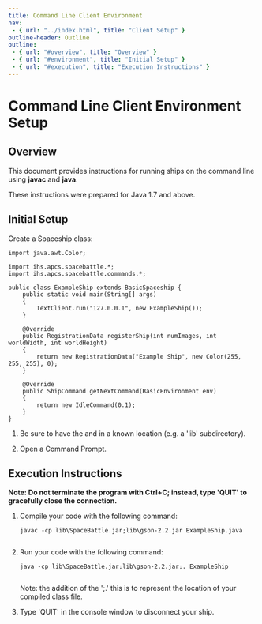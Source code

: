 ```yaml
---
title: Command Line Client Environment
nav:
 - { url: "../index.html", title: "Client Setup" }
outline-header: Outline
outline:
 - { url: "#overview", title: "Overview" }
 - { url: "#environment", title: "Initial Setup" }
 - { url: "#execution", title: "Execution Instructions" }
---
```


Command Line Client Environment Setup
=====================

<a name="overview"></a>Overview
-----------

This document provides instructions for running ships on the command line using **javac** and **java**.

These instructions were prepared for Java 1.7 and above.

<a name="environment"></a>Initial Setup
-----------------------------

Create a Spaceship class:

<pre><code>import java.awt.Color;

import ihs.apcs.spacebattle.*;
import ihs.apcs.spacebattle.commands.*;

public class ExampleShip extends BasicSpaceship {
    public static void main(String[] args)
    {
        TextClient.run("127.0.0.1", new ExampleShip());
    }

    @Override
    public RegistrationData registerShip(int numImages, int worldWidth, int worldHeight)
    {
        return new RegistrationData("Example Ship", new Color(255, 255, 255), 0);
    }
    
    @Override
    public ShipCommand getNextCommand(BasicEnvironment env)
    {
        return new IdleCommand(0.1);
    }
}
</code></pre>

1. Be sure to have the <?# ReleasePathLink "gson-2.2.jar" /?> and <?# ReleasePathLink "SpaceBattle.jar" /?> in a known location (e.g. a 'lib' subdirectory).
	
2. Open a Command Prompt.

<a name="execution"></a>Execution Instructions
-------------------------

**Note: Do not terminate the program with Ctrl+C; instead, type 'QUIT' to gracefully close the connection.**

1. Compile your code with the following command:

	<pre><code>javac -cp lib\SpaceBattle.jar;lib\gson-2.2.jar ExampleShip.java
	</code></pre>
	
2. Run your code with the following command:

	<pre><code>java -cp lib\SpaceBattle.jar;lib\gson-2.2.jar;. ExampleShip
	</code></pre>
	
	Note: the addition of the ';.' this is to represent the location of your compiled class file.

3. Type 'QUIT' in the console window to disconnect your ship.
